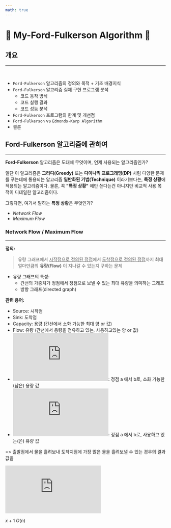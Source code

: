 ```yaml
---
math: true
---
```

# 🚰 My-Ford-Fulkerson Algorithm 🚰


## 개요
***
<br>

* `Ford-Fulkerson` 알고리즘의 정의와 목적 + 기초 배경지식
* `Ford-Fulkerson` 알고리즘 실제 구현 프로그램 분석
    * 코드 동작 방식
    * 코드 실행 결과
    * 코드 성능 분석
* `Ford-Fulkerson` 프로그램의 한계 및 개선점
* `Ford-Fulkerson` vs `Edmonds-Karp Algorithm`
* 결론

## Ford-Fulkerson 알고리즘에 관하여
***

**Ford-Fulkerson** 알고리즘은 도대체 무엇이며, 언제 사용되는 알고리즘인가? 

일단 이 알고리즘은 **그리디(Greedy)** 또는 **다이나믹 프로그래밍(DP)** 처럼 다양한 문제를 푸는데에 통용되는 알고리즘 **일반화된 기법(Technique)** 이라기보다는, **특정 상황**에 적용되는 알고리즘이다. 물론, 꼭 **"특정 상황"** 에만 쓴다는건 아니지만 비교적 사용 목적이 디테일한 알고리즘이다.

그렇다면, 여기서 말하는 **특정 상황**은 무엇인가?
* *Network Flow*
* *Maximum Flow*

### **Network Flow / Maximum Flow**
***

**정의:** 
> 유량 그래프에서 <u>시작점으로 정의된 정점</u>에서 <u>도착점으로 정의된 정점</u>까지 최대 얼마만큼의 **유량(Flow)** 이 지나갈 수 있는지 구하는 문제

* 유량 그래프의 특성:
    * 간선의 가중치가 정점에서 정점으로 보낼 수 있는 최대 유량을 의미하는 그래프
    * 방향 그래프(directed graph)

**관련 용어:**

* Source: 시작점
* Sink: 도착점
* Capacity: 용량 (간선에서 소화 가능한 최대 양 or 값)
* Flow: 유량 (간선에서 용량을 점유하고 있는, 사용하고있는 양 or 값)
* ![first_img](https://latex.codecogs.com/png.latex?c%28u%2Cv%29): 정점 a 에서 b로, 소화 가능한(남은) 용량 값
* ![second_img](https://latex.codecogs.com/png.latex?f%28u%2Cv%29): 정점 a 에서 b로, 사용하고 있는(쓴) 유량 값

=> 출발점에서 물을 흘려보내 도착지점에 가장 많은 물을 흘려보낼 수 있는 경우의 결과값을

![first_img](https://latex.codecogs.com/png.latex?c%28u%2Cv%29)

$x+1$
$O(n)$


